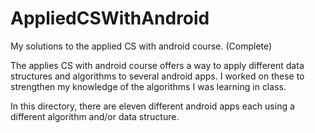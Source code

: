 # AppliedCSWithAndroid
My solutions to the applied CS with android course. (Complete)

The applies CS with android course offers a way to apply different data structures and algorithms to several android apps. I worked on these to strengthen my knowledge of the algorithms I was learning in class. 

In this directory, there are eleven different android apps each using a different algorithm and/or data structure. 
